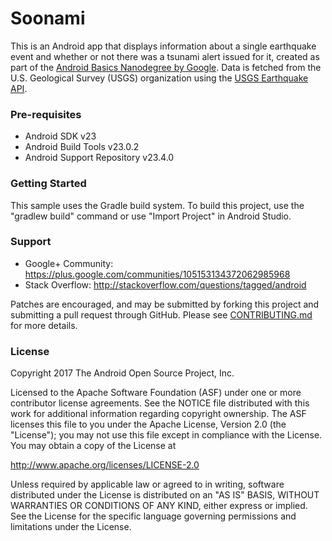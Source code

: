# Soonami

This is an Android app that displays information about a single earthquake event and
whether or not there was a tsunami alert issued for it, created as part of the [Android Basics Nanodegree by Google](https://www.udacity.com/course/android-basics-nanodegree-by-google--nd803). Data is fetched from the U.S. Geological Survey (USGS) organization using the [USGS Earthquake API](https://earthquake.usgs.gov/fdsnws/event/1/).

### Pre-requisites

- Android SDK v23
- Android Build Tools v23.0.2
- Android Support Repository v23.4.0

### Getting Started

This sample uses the Gradle build system. To build this project, use the "gradlew build" command or use "Import Project" in Android Studio.

### Support

- Google+ Community: https://plus.google.com/communities/105153134372062985968
- Stack Overflow: http://stackoverflow.com/questions/tagged/android

Patches are encouraged, and may be submitted by forking this project and submitting a pull request through GitHub. Please see [CONTRIBUTING.md](CONTRIBUTING.md) for more details.

### License

Copyright 2017 The Android Open Source Project, Inc.

Licensed to the Apache Software Foundation (ASF) under one or more contributor license agreements. See the NOTICE file distributed with this work for additional information regarding copyright ownership. The ASF licenses this file to you under the Apache License, Version 2.0 (the "License"); you may not use this file except in compliance with the License. You may obtain a copy of the License at

http://www.apache.org/licenses/LICENSE-2.0

Unless required by applicable law or agreed to in writing, software distributed under the License is distributed on an "AS IS" BASIS, WITHOUT WARRANTIES OR CONDITIONS OF ANY KIND, either express or implied. See the License for the specific language governing permissions and limitations under the License.
